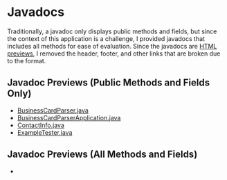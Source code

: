 # Javadocs
Traditionally, a javadoc only displays public methods and fields, but since the context of this application is a challenge, I provided javadocs that includes all methods for ease of evaluation. Since the javadocs are [HTML previews](https://htmlpreview.github.io/), I removed the header, footer, and other links that are broken due to the format. 

## Javadoc Previews (Public Methods and Fields Only)
- [BusinessCardParser.java](https://htmlpreview.github.io/?https://github.com/bersonconnor/BusinessCard/blob/master/doc/javadoc/BusinessCardParser.html)
- [BusinessCardParserApplication.java](https://htmlpreview.github.io/?https://github.com/bersonconnor/BusinessCard/blob/master/doc/javadoc/BusinessCardParserApplication.html)
- [ContactInfo.java](https://htmlpreview.github.io/?https://github.com/bersonconnor/BusinessCard/blob/master/doc/javadoc/ContactInfo.html)
- [ExampleTester.java](https://htmlpreview.github.io/?https://github.com/bersonconnor/BusinessCard/blob/master/doc/javadoc/ExampleTester.html)

## Javadoc Previews (All Methods and Fields)
- 
